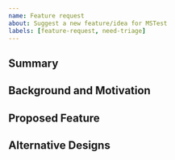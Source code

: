```yaml
---
name: Feature request
about: Suggest a new feature/idea for MSTest
labels: [feature-request, need-triage]
---
```


## Summary

<!--
Brief summary of what this proposal is about.
-->

## Background and Motivation

<!--
What is the problem you are solving and in what context did you encounter it?
-->

## Proposed Feature

<!--
Please provide a sketch of the feature you are proposing. Be as specific as you can: the more specific the proposal, the easier the process will be. Including screenshots of some of the existing problems can also help a lot here.
-->

## Alternative Designs

<!--
Were there other options you considered?
How does this compare to features in other editors?
-->

